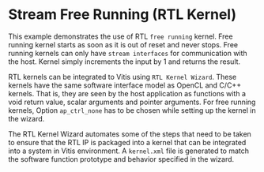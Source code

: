Stream Free Running (RTL Kernel)
=================================

This example demonstrates the use of RTL `free running` kernel. Free running kernel starts as soon as it is out of reset and never stops.
Free running kernels can only have `stream interfaces` for communication with the host. Kernel simply increments the input by 1 and returns
the result.

RTL kernels can be integrated to Vitis using `RTL Kernel Wizard`. These kernels have the same software interface model as OpenCL and 
C/C++ kernels. That is, they are seen by the host application as functions with a void return value, scalar arguments and pointer arguments.
For free running kernels, Option `ap_ctrl_none` has to be chosen while setting up the kernel in the wizard.

The RTL Kernel Wizard automates some of the steps that need to be taken to ensure that the RTL IP is packaged into a kernel that can be 
integrated into a system in Vitis environment. A `kernel.xml` file is generated to match the software function prototype and behavior
specified in the wizard.
